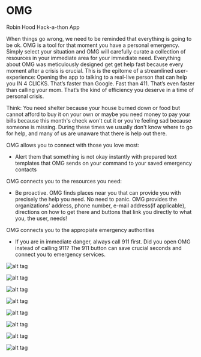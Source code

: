 # OMG
Robin Hood Hack-a-thon App  

When things go wrong, we need to be reminded that everything is going to be ok. OMG is a tool for that moment you have a personal emergency. Simply select your situation and OMG will carefully curate a collection of resources in your immediate area for your immediate need. Everything about OMG was meticulously designed get get help fast because every moment after a crisis is crucial. This is the epitome of a streamlined user-experience: Opening the app to talking to a real-live person that can help you IN 4 CLICKS. That’s faster than Google. Fast than 411. That’s even faster than calling your mom. That’s the kind of efficiency you deserve in a time of personal crisis. 


Think: You need shelter because your house burned down or food but cannot afford to buy it on your own or maybe you need money to pay your bills because this month's check won't cut it or you're feeling sad because someone is missing. During these times we usually don't know where to go for help, and many of us are unaware that there is help out there.

  OMG allows you to connect with those you love most: 
  - Alert them that something is not okay instantly with prepared text templates that OMG sends on your command to your saved emergency contacts
  
  OMG connects you to the resources you need:
  - Be proactive. OMG finds places near you that can provide you with precisely the help you need. No need to panic. OMG provides the organizations' address, phone number, e-mail address(if applicable), directions on how to get there and buttons that link you directly to what you, the user, needs!
  
  OMG connects you to the appropiate emergency authorities
  - If you are in immediate danger, always call 911 first. Did you open OMG instead of calling 911? The 911 button can save crucial seconds and connect you to emergency services. 

![alt tag](https://mir-s3-cdn-cf.behance.net/project_modules/max_1200/557a1a28549609.55c57a6499329.png)

![alt tag](https://mir-s3-cdn-cf.behance.net/project_modules/max_1200/e42c2328549609.55c57a6491d6e.png)

![alt tag](https://mir-s3-cdn-cf.behance.net/project_modules/max_1200/18a07e28549609.55c57a6494403.png)

![alt tag](https://mir-s3-cdn-cf.behance.net/project_modules/max_1200/abb0b728549609.55c57a649a694.png)

![alt tag](https://mir-s3-cdn-cf.behance.net/project_modules/max_1200/af55af28549609.55c57a64930d1.png)

![alt tag](https://mir-s3-cdn-cf.behance.net/project_modules/max_1200/7c27cc28549609.55c57a6496dce.png)

![alt tag](https://mir-s3-cdn-cf.behance.net/project_modules/max_1200/87913528549609.55c57a6495ac4.png)

![alt tag](https://mir-s3-cdn-cf.behance.net/project_modules/max_1200/5a100428549609.55c57a6498267.png)
